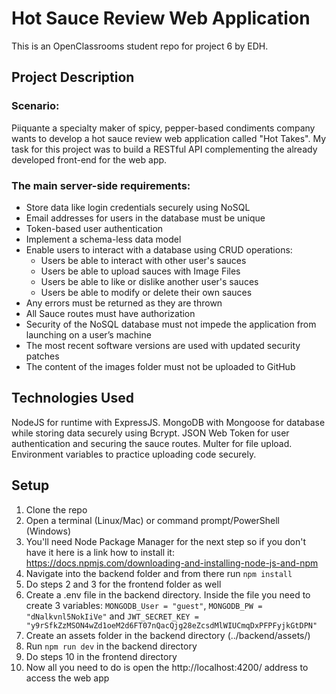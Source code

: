 # Hot Sauce Review Web Application

This is an OpenClassrooms student repo for project 6 by EDH.

## Project Description

### Scenario:  

Piiquante a specialty maker of spicy, pepper-based condiments company wants to develop a hot sauce review web application called "Hot Takes".
My task for this project was to build a RESTful API complementing the already developed front-end for the web app.

### The main server-side requirements:
- Store data like login credentials securely using NoSQL
- Email addresses for users in the database must be unique
- Token-based user authentication
- Implement a schema-less data model
- Enable users to interact with a database using CRUD operations:
  - Users be able to interact with other user's sauces
  - Users be able to upload sauces with Image Files
  - Users be able to like or dislike another user's sauces
  - Users be able to modify or delete their own sauces
- Any errors must be returned as they are thrown
- All Sauce routes must have authorization
- Security of the NoSQL database must not impede the application from launching on a user’s machine
- The most recent software versions are used with updated security patches
- The content of the images folder must not be uploaded to GitHub


## Technologies Used 

NodeJS for runtime with ExpressJS. MongoDB with Mongoose for database while storing data securely using Bcrypt. 
JSON Web Token for user authentication and securing the sauce routes. Multer for file upload. Environment variables to practice uploading code securely.

## Setup

1. Clone the repo
2. Open a terminal (Linux/Mac) or command prompt/PowerShell (Windows)
3. You'll need Node Package Manager for the next step so if you don't have it here is a link how to install it: https://docs.npmjs.com/downloading-and-installing-node-js-and-npm
4. Navigate into the backend folder and from there run `npm install`
5. Do steps 2 and 3 for the frontend folder as well
6. Create a .env file in the backend directory. Inside the file you need to create 3 variables: `MONGODB_User = "guest"`, `MONGODB_PW = "dNalkvnl5NokIiVe"` and
`JWT_SECRET_KEY = "y9rSfkZzMSON4wZd1oeM2d6FT07nQacQjg28eZcsdMlWIUCmqDxPFPFyjkGtDPN"`
7. Create an assets folder in the backend directory (../backend/assets/)
8. Run `npm run dev` in the backend directory
11. Do steps 10 in the frontend directory
10. Now all you need to do is open the http://localhost:4200/ address to access the web app
